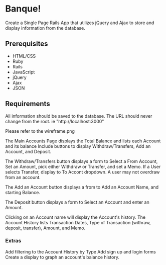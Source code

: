 # Banque!

Create a Single Page Rails App that utilizes jQuery and Ajax to store and display information from the database.

## Prerequisites

- HTML/CSS
- Ruby
- Rails
- JavaScript
- jQuery
- Ajax
- JSON

## Requirements

All information should be saved to the database.
The URL should never change from the root. ie "http://localhost:3000"

Please refer to the wireframe.png

The Main Accounts Page displays the Total Balance and lists each Account and its balance
Include buttons to display Withdraw/Transfers, Add an Account, and Deposit.

The Withdraw/Transfers button displays a form to Select a From Account, Set an Amount, pick either Withdraw or Transfer, and set a Memo.  If a User selects Transfer, display to To Accont dropdown.  A user may not overdraw from an account.

The Add an Account button displays a from to Add an Account Name, and starting Balance.

The Deposit button displays a form to Select an Account and enter an Amount.

Clicking on an Account name will display the Account's history.  The Account History lists Transaction Dates, Type of Transaction (withraw, deposit, transfer), Amount, and Memo.

### Extras
Add filtering to the Account History by Type
Add sign up and login forms
Create a display to graph an account's balance history.